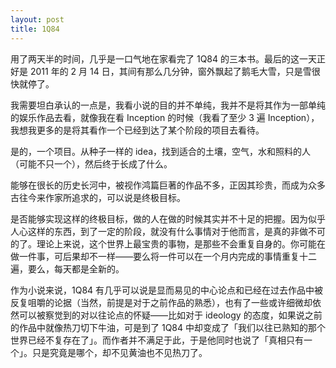 ```yaml
---
layout: post
title: 1Q84
---
```


用了两天半的时间，几乎是一口气地在家看完了 1Q84 的三本书。最后的这一天正好是 2011 年的 2 月 14 日，其间有那么几分钟，窗外飘起了鹅毛大雪，只是雪很快就停了。

我需要坦白承认的一点是，我看小说的目的并不单纯，我并不是将其作为一部单纯的娱乐作品去看，就像我在看 Inception 的时候（我看了至少 3 遍 Inception），我想我更多的是将其看作一个已经到达了某个阶段的项目去看待。

是的，一个项目。从种子一样的 idea，找到适合的土壤，空气，水和照料的人（可能不只一个），然后终于长成了什么。

能够在很长的历史长河中，被视作鸿篇巨著的作品不多，正因其珍贵，而成为众多古往今来作家所追求的，可以说是终极目标。

是否能够实现这样的终极目标，做的人在做的时候其实并不十足的把握。因为似乎人心这样的东西，到了一定的阶段，就没有什么事情对于他而言，是真的非做不可的了。理论上来说，这个世界上最宝贵的事物，是那些不会重复自身的。你可能在做一件事，可后果却不一样——要么将一件可以在一个月内完成的事情重复十二遍，要么，每天都是全新的。

作为小说来说，1Q84 有几乎可以说是显而易见的中心论点和已经在过去作品中被反复咀嚼的论据（当然，前提是对于之前作品的熟悉），也有了一些或许细微却依然可以被察觉到的对以往论点的怀疑——比如对于 ideology 的态度，如果说之前的作品中就像热刀切下牛油，可是到了 1Q84 中却变成了「我们以往已熟知的那个世界已经不复存在了」。而作者并不满足于此，于是他同时也说了「真相只有一个」。只是究竟是哪个，却不见黄油也不见热刀了。